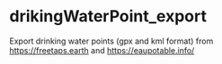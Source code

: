 # drikingWaterPoint_export

Export drinking water points (gpx and kml format) from https://freetaps.earth and https://eaupotable.info/
